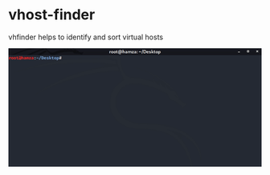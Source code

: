 # vhost-finder
vhfinder helps to identify and sort virtual hosts


![VHost Finder - Bash](https://github.com/hamzaavvan/vhost-finder/blob/master/ss/ss.gif?raw=true)